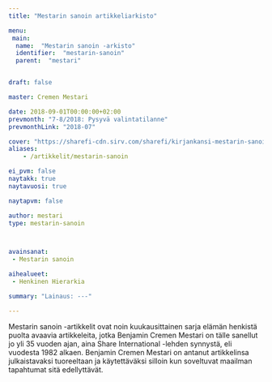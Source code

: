 ```yaml
---
title: "Mestarin sanoin artikkeliarkisto"

menu:
 main:
  name:  "Mestarin sanoin -arkisto"
  identifier:  "mestarin-sanoin"
  parent:  "mestari"


draft: false

master: Cremen Mestari

date: 2018-09-01T00:00:00+02:00
prevmonth: "7-8/2018: Pysyvä valintatilanne"
prevmonthLink: "2018-07"

cover: "https://sharefi-cdn.sirv.com/sharefi/kirjankansi-mestarin-sanoin-kirja-artikkelit.gif"
aliases:
    - /artikkelit/mestarin-sanoin

ei_pvm: false
naytakk: true
naytavuosi: true

naytapvm: false

author: mestari
type: mestarin-sanoin



avainsanat:
 - Mestarin sanoin

aihealueet:
 - Henkinen Hierarkia

summary: "Lainaus: ---"

---
```

<p class="alustus">Mestarin sanoin -artikkelit ovat noin kuukausittainen sarja elämän henkistä puolta avaavia artikkeleita, jotka Benjamin Cremen Mestari on tälle sanellut jo yli 35 vuoden ajan, aina Share International -lehden synnystä, eli vuodesta 1982 alkaen. Benjamin Cremen Mestari on antanut artikkelinsa julkaistavaksi tuoreeltaan ja käytettäväksi silloin kun soveltuvat maailman tapahtumat sitä edellyttävät.</p>

